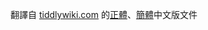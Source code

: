 
翻譯自 [tiddlywiki.com](https://tiddlywiki.com) 的[正體](https://bramchen.github.io/tw5-docs/zh-Hant/)、[簡體](https://bramchen.github.io/tw5-docs/zh-Hans/)中文版文件
